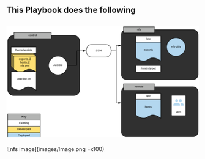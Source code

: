 ## This Playbook does the following

## <img src="images/Image.png" with="50%">

![nfs image](images/Image.png =x100)
